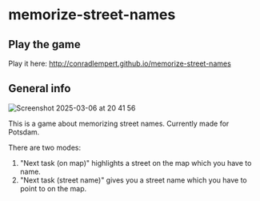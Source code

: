 # memorize-street-names

## Play the game

Play it here: http://conradlempert.github.io/memorize-street-names

## General info

![Screenshot 2025-03-06 at 20 41 56](https://github.com/user-attachments/assets/1f4d8e01-29a6-42b8-836f-6b1afc2c9257)

This is a game about memorizing street names. Currently made for Potsdam.

There are two modes:
1. "Next task (on map)" highlights a street on the map which you have to name.
2. "Next task (street name)" gives you a street name which you have to point to on the map.
